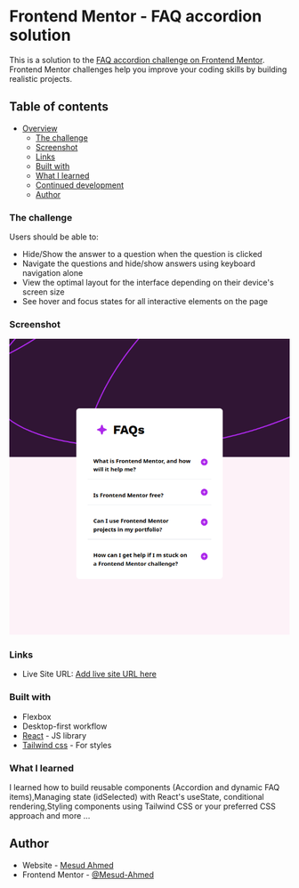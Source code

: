 # Frontend Mentor - FAQ accordion solution

This is a solution to the [FAQ accordion challenge on Frontend Mentor](https://www.frontendmentor.io/challenges/faq-accordion-wyfFdeBwBz). Frontend Mentor challenges help you improve your coding skills by building realistic projects. 

## Table of contents

- [Overview](#overview)
  - [The challenge](#the-challenge)
  - [Screenshot](#screenshot)
  - [Links](#links)
  - [Built with](#built-with)
  - [What I learned](#what-i-learned)
  - [Continued development](#continued-development)
  - [Author](#author)


### The challenge

Users should be able to:

- Hide/Show the answer to a question when the question is clicked
- Navigate the questions and hide/show answers using keyboard navigation alone
- View the optimal layout for the interface depending on their device's screen size
- See hover and focus states for all interactive elements on the page

### Screenshot

![](./src/assets/screenshot.png)


### Links


- Live Site URL: [Add live site URL here](https://faq-accordion-tan-nine.vercel.app/)


### Built with

- Flexbox
- Desktop-first workflow
- [React](https://reactjs.org/) - JS library
- [Tailwind css](https://v3.tailwindcss.com/) - For styles


### What I learned

I learned how to  build reusable components (Accordion and dynamic FAQ items),Managing state (idSelected) with React's useState, conditional rendering,Styling components using Tailwind CSS or your preferred CSS approach and more ...


## Author

- Website - [Mesud Ahmed](https://my-portfolio-kappa-lyart-53.vercel.app/)
- Frontend Mentor - [@Mesud-Ahmed](https://www.frontendmentor.io/profile/Mesud-Ahmed)



